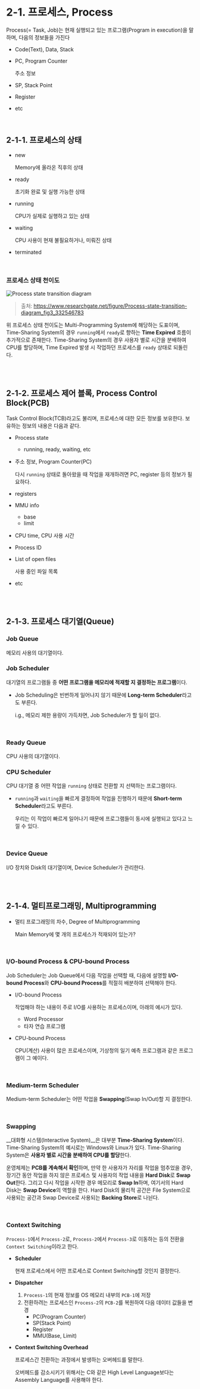 # 2-1. 프로세스, Process

Process(= Task, Job)는 현재 실행되고 있는 프로그램(Program in execution)을 말하며, 다음의 정보들을 가진다

- Code(Text), Data, Stack

- PC, Program Counter

  주소 정보

- SP, Stack Point

- Register

- etc

<br>

## 2-1-1. 프로세스의 상태

- new

  Memory에 올라온 직후의 상태

- ready

  초기화 완료 및 실행 가능한 상태

- running

  CPU가 실제로 실행하고 있는 상태

- waiting

  CPU 사용이 현재 불필요하거나, 미뤄진 상태

- terminated

<br>

### 프로세스 상태 천이도

![Process state transition diagram](../../assets/Process-state-transition-diagram.png)

> 출처: https://www.researchgate.net/figure/Process-state-transition-diagram_fig3_332546783

위 프로세스 상태 천이도는 Multi-Programming System에 해당하는 도표이며, Time-Sharing System의 경우 `running`에서 `ready`로 향하는 **Time Expired** 흐름이 추가적으로 존재한다. Time-Sharing System의 경우 사용자 별로 시간을 분배하여 CPU를 할당하며, Time Expired 발생 시 작업하던 프로세스를 `ready` 상태로 되돌린다.

<br>

<br>

## 2-1-2. 프로세스 제어 블록, Process Control Block(PCB)

Task Control Block(TCB)라고도 불리며, 프로세스에 대한 모든 정보를 보유한다. 보유하는 정보의 내용은 다음과 같다.

- Process state

  - running, ready, waiting, etc

- 주소 정보, Program Counter(PC)

  다시 `running` 상태로 돌아왔을 때 작업을 재개하려면 PC, register 등의 정보가 필요하다.

- registers

- MMU info

  - base
  - limit

- CPU time, CPU 사용 시간

- Process ID

- List of open files

  사용 중인 파일 목록

- etc

<br>

<br>

## 2-1-3. 프로세스 대기열(Queue)

### Job Queue

메모리 사용의 대기열이다.

### Job Scheduler

대기열의 프로그램들 중 **어떤 프로그램을 메모리에 적재할 지 결정하는 프로그램**이다.

- Job Scheduling은 빈번하게 일어나지 않기 때문에 **Long-term Scheduler**라고도 부른다.

  i.g., 메모리 제한 용량이 가득차면, Job Scheduler가 할 일이 없다.

<br>

### Ready Queue

CPU 사용의 대기열이다.

### CPU Scheduler

CPU 대기열 중 어떤 작업을 `running` 상태로 전환할 지 선택하는 프로그램이다.

- `running`과 `waiting`을 빠르게 결정하여 작업을 진행하기 때문에 **Short-term Scheduler**라고도 부른다.

  우리는 이 작업이 빠르게 일어나기 때문에 프로그램들이 동시에 실행되고 있다고 느낄 수 있다.

<br>

### Device Queue

I/O 장치와 Disk의 대기열이며, Device Scheduler가 관리한다.

<br>

<br>

## 2-1-4. 멀티프로그래밍, Multiprogramming

- 멀티 프로그래밍의 차수, Degree of Multiprogramming

  Main Memory에 몇 개의 프로세스가 적재되어 있는가?

<br>

### I/O-bound Process & CPU-bound Process

Job Scheduler는 Job Queue에서 다음 작업을 선택할 때, 다음에 설명할 **I/O-bound Process**와 **CPU-bound Process**를 적절히 배분하여  선택해야 한다.

- I/O-bound Process

  작업해야 하는 내용이 주로 I/O를 사용하는 프로세스이며, 아래의 예시가 있다.

  - Word Processor
  - 타자 연습 프로그램

- CPU-bound Process

  CPU(계산) 사용이 많은 프로세스이며, 기상청의 일기 예측 프로그램과 같은 프로그램이 그 예이다.

<br>

### Medium-term Scheduler

Medium-term Scheduler는 어떤 작업을 **Swapping**(Swap In/Out)할 지 결정한다.

<br>

### Swapping

__대화형 시스템(Interactive System)__은 대부분 **Time-Sharing System**이다. Time-Sharing System의 예시로는 Windows와 Linux가 있다. Time-Sharing System은 **사용자 별로 시간을 분배하여 CPU를 할당**한다.

운영체제는 **PCB를 계속해서 확인**하며, 만약 한 사용자가 자리를 작업을 멈추었을 경우, 장기간 동안 작업을 하지 않은 프로세스 및 사용자의 작업 내용을 **Hard Disk**로 **Swap Out**한다. 그리고 다시 작업을 시작한 경우 메모리로 **Swap In**하며, 여기서의 Hard Disk는 **Swap Device**의 역할을 한다. Hard Disk의 물리적 공간은 File System으로 사용되는 공간과 Swap Device로 사용되는 **Backing Store**로 나뉜다.

<br>

### Context Switching

`Process-1`에서 `Process-2`로, `Process-2`에서 `Process-3`로 이동하는 등의 전환을 `Context Switching`이라고 한다.

- **Scheduler**

  현재 프로세스에서 어떤 프로세스로 Context Switching할 것인지 결정한다.

- **Dispatcher**

  1. `Process-1`의 현재 정보를 OS 메모리 내부의 `PCB-1`에 저장
  2. 전환하려는 프로세스인 `Process-2`의 `PCB-2`를 복원하여 다음 데이터 값들을 변경
     - PC(Program Counter)
     - SP(Stack Point)
     - Register
     - MMU(Base, Limit)

- **Context Switching Overhead**

  프로세스간 전환하는 과정에서 발생하는 오버헤드를 말한다.

  오버헤드를 감소시키기 위해서는 C와 같은 High Level Language보다는 Assembly Language를 사용해야 한다.


